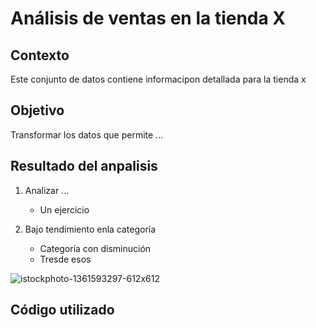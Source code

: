 # Análisis de ventas en la tienda X

## Contexto
Este conjunto de datos contiene informacipon detallada para la tienda x 


## Objetivo
Transformar los datos que permite ...

## Resultado del anpalisis
1. Analizar ...
   - Un ejercicio

2. Bajo tendimiento enla categoría
   - Categoría con disminución
   - Tresde esos

![istockphoto-1361593297-612x612](https://github.com/user-attachments/assets/f7ed01c1-9583-439d-866a-1f6960a906dd)

## Código utilizado
```SELECT + mine 
